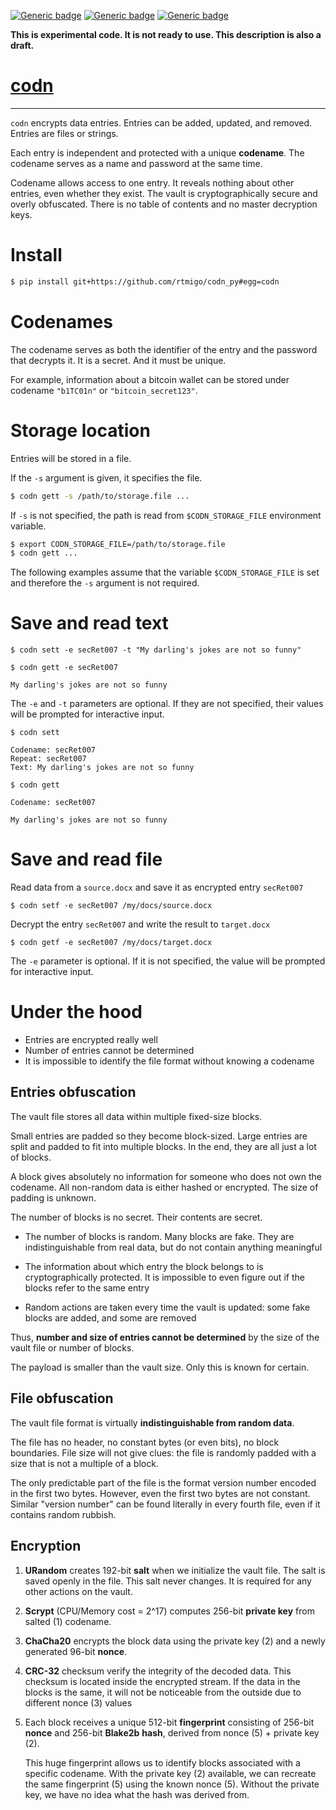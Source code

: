 [![Generic badge](https://img.shields.io/badge/Status-Experimental-red.svg)](#)
[![Generic badge](https://img.shields.io/badge/Python-3.7+-blue.svg)](#)
[![Generic badge](https://img.shields.io/badge/OS-Linux%20|%20macOS%20|%20Windows-blue.svg)](#)

**This is experimental code. It is not ready to use. This description is also a
draft.**

# [codn](https://github.com/rtmigo/codn_py)

---

`codn` encrypts data entries. Entries can be added, updated, and removed.
Entries are files or strings.

Each entry is independent and protected with a unique **codename**. The codename
serves as a name and password at the same time.

Codename allows access to one entry. It reveals nothing about other entries,
even whether they exist. The vault is cryptographically secure and overly
obfuscated. There is no table of contents and no master decryption keys.

# Install

``` bash
$ pip install git+https://github.com/rtmigo/codn_py#egg=codn
```

# Codenames

The codename serves as both the identifier of the entry and the password that
decrypts it. It is a secret. And it must be unique.

For example, information about a bitcoin wallet can be stored under codename
`"b1TC01n"` or `"bitcoin_secret123"`.

# Storage location

Entries will be stored in a file.

If the `-s` argument is given, it specifies the file.

``` bash
$ codn gett -s /path/to/storage.file ...  
```

If `-s` is not specified, the path is read from `$CODN_STORAGE_FILE` environment
variable.

``` bash
$ export CODN_STORAGE_FILE=/path/to/storage.file
$ codn gett ...  
```

The following examples assume that the variable `$CODN_STORAGE_FILE` is set and
therefore the `-s` argument is not required.

# Save and read text

``` 
$ codn sett -e secRet007 -t "My darling's jokes are not so funny"
```

``` 
$ codn gett -e secRet007

My darling's jokes are not so funny
```

The `-e` and `-t` parameters are optional. If they are not specified, their
values will be prompted for interactive input.

``` 
$ codn sett

Codename: secRet007
Repeat: secRet007 
Text: My darling's jokes are not so funny
```

``` 
$ codn gett

Codename: secRet007
 
My darling's jokes are not so funny
```

# Save and read file

Read data from a `source.docx` and save it as encrypted entry `secRet007`

``` 
$ codn setf -e secRet007 /my/docs/source.docx
```

Decrypt the entry `secRet007` and write the result to `target.docx`

``` 
$ codn getf -e secRet007 /my/docs/target.docx
```

The `-e` parameter is optional. If it is not specified, the value will be
prompted for interactive input.

# Under the hood

- Entries are encrypted really well
- Number of entries cannot be determined
- It is impossible to identify the file format without knowing a codename

## Entries obfuscation

The vault file stores all data within multiple fixed-size blocks.

Small entries are padded so they become block-sized. Large entries are split and
padded to fit into multiple blocks. In the end, they are all just a lot of
blocks.

A block gives absolutely no information for someone who does not own the
codename. All non-random data is either hashed or encrypted. The size of padding
is unknown.

The number of blocks is no secret. Their contents are secret.

- The number of blocks is random. Many blocks are fake. They are
  indistinguishable from real data, but do not contain anything meaningful

- The information about which entry the block belongs to is cryptographically
  protected. It is impossible to even figure out if the blocks refer to the same
  entry

- Random actions are taken every time the vault is updated: some fake blocks are
  added, and some are removed

Thus, **number and size of entries cannot be determined** by the size of the
vault file or number of blocks.

The payload is smaller than the vault size. Only this is known for certain.

## File obfuscation

The vault file format is virtually **indistinguishable from random data**.

The file has no header, no constant bytes (or even bits), no block boundaries.
File size will not give clues: the file is randomly padded with a size that is
not a multiple of a block.

The only predictable part of the file is the format version number encoded in
the first two bytes. However, even the first two bytes are not constant.
Similar "version number" can be found literally in every fourth file, even if it
contains random rubbish.

## Encryption

1) **URandom** creates 192-bit **salt** when we initialize the vault file. The
   salt is saved openly in the file. This salt never changes. It is required for
   any other actions on the vault.

2) **Scrypt** (CPU/Memory cost = 2^17) computes 256-bit **private key** from
   salted (1) codename.
   
3) **ChaCha20** encrypts the block data using the private key (2) and a newly
   generated 96-bit **nonce**.

4) **CRC-32** checksum verify the integrity of the decoded data.
   This checksum is located inside the encrypted stream. If the data in the 
   blocks is the same, it will not be noticeable from the outside due to 
   different nonce (3) values
   
5)  Еach block receives a unique 512-bit **fingerprint** consisting of 256-bit 
    **nonce** and 256-bit **Blake2b** **hash**, derived from nonce (5) + 
    private key (2).
    
    This huge fingerprint allows us to identify blocks associated with a 
    specific codename. With the private key (2) available, we can recreate the 
    same fingerprint (5) using the known nonce (5). Without the private key, 
    we have no idea what the hash was derived from.



